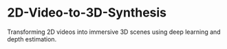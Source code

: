 # 2D-Video-to-3D-Synthesis
Transforming 2D videos into immersive 3D scenes using deep learning and depth estimation.
